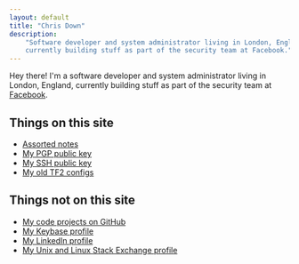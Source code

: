 ```yaml
---
layout: default
title: "Chris Down"
description:
    "Software developer and system administrator living in London, England,
    currently building stuff as part of the security team at Facebook."
---
```


Hey there! I'm a software developer and system administrator living in London,
England, currently building stuff as part of the security team at [Facebook][].

## Things on this site

- [Assorted notes][]
- [My PGP public key][]
- [My SSH public key][]
- [My old TF2 configs][]

## Things not on this site

- [My code projects on GitHub][]
- [My Keybase profile][]
- [My LinkedIn profile][]
- [My Unix and Linux Stack Exchange profile][]

[Assorted notes]: /archive.html
[Facebook]: https://www.facebook.com
[My LinkedIn profile]: https://www.linkedin.com/in/chrisldown
[My Keybase profile]: https://keybase.io/cdown
[My PGP public key]: https://pgp.mit.edu/pks/lookup?op=get&search=0xDF8D21B616118070
[My SSH public key]: /ssh
[My old TF2 configs]: /tf2
[My Unix and Linux Stack Exchange profile]: http://unix.stackexchange.com/users/10762/chris-down
[My code projects on GitHub]: https://github.com/cdown
